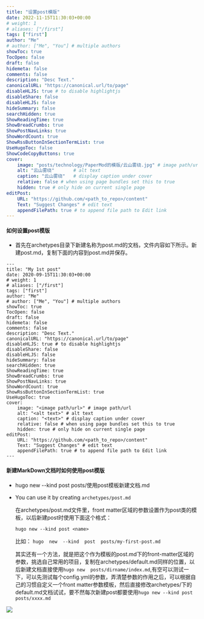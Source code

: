 ```yaml
---
title: "设置post模版"
date: 2022-11-15T11:30:03+00:00
# weight: 1
# aliases: ["/first"]
tags: ["first"]
author: "Me"
# author: ["Me", "You"] # multiple authors
showToc: true
TocOpen: false
draft: false
hidemeta: false
comments: false
description: "Desc Text."
canonicalURL: "https://canonical.url/to/page"
disableHLJS: true # to disable highlightjs
disableShare: false
disableHLJS: false
hideSummary: false
searchHidden: true
ShowReadingTime: true
ShowBreadCrumbs: true
ShowPostNavLinks: true
ShowWordCount: true
ShowRssButtonInSectionTermList: true
UseHugoToc: false
ShowCodeCopyButtons: true
cover:
    image: "posts/technology/PaperMod的模版/云山雾绕.jpg" # image path/url
    alt: "云山雾绕"       # alt text
    caption: "云山雾绕"   # display caption under cover
    relative: false # when using page bundles set this to true
    hidden: true # only hide on current single page
editPost:
    URL: "https://github.com/<path_to_repo>/content"
    Text: "Suggest Changes" # edit text
    appendFilePath: true # to append file path to Edit link
---
```


#### 如何设置post模版

* 首先在archetypes目录下新建名称为post.md的文档，文件内容如下所示。新建post.md，复制下面的内容到post.md并保存。

~~~
---
title: "My 1st post"
date: 2020-09-15T11:30:03+00:00
# weight: 1
# aliases: ["/first"]
tags: ["first"]
author: "Me"
# author: ["Me", "You"] # multiple authors
showToc: true
TocOpen: false
draft: false
hidemeta: false
comments: false
description: "Desc Text."
canonicalURL: "https://canonical.url/to/page"
disableHLJS: true # to disable highlightjs
disableShare: false
disableHLJS: false
hideSummary: false
searchHidden: true
ShowReadingTime: true
ShowBreadCrumbs: true
ShowPostNavLinks: true
ShowWordCount: true
ShowRssButtonInSectionTermList: true
UseHugoToc: true
cover:
    image: "<image path/url>" # image path/url
    alt: "<alt text>" # alt text
    caption: "<text>" # display caption under cover
    relative: false # when using page bundles set this to true
    hidden: true # only hide on current single page
editPost:
    URL: "https://github.com/<path_to_repo>/content"
    Text: "Suggest Changes" # edit text
    appendFilePath: true # to append file path to Edit link
---
~~~

#### 新建MarkDown文档时如何使用post模版

* hugo new --kind  post   posts/使用post模板新建文档.md

* You can use it by creating `archetypes/post.md`

  在archetypes/post.md文件里，front matter区域的参数设置作为post类的模板，以后新建post时使用下面这个格式：

  ```shell
  hugo new --kind post <name>
  ```

  比如： `hugo  new  --kind  post  posts/my-first-post.md`

  其实还有一个方法，就是把这个作为模板的post.md下的front-matter区域的参数，挑选自己常用的项目，复制在archetypes/default.md同样的位置，以后新建文档直接使用`hugo new  posts/dirname/index.md`,有空可以测试一下，可以先测试每个config.yml的参数，弄清楚参数的作用之后，可以根据自己的习惯自定义一个front matter参数模板，然后直接修改archetypes/下的default.md文档试试，要不然每次新建post都要使用`hugo new --kind post posts/xxxx.md`


![](云山雾绕.jpg)